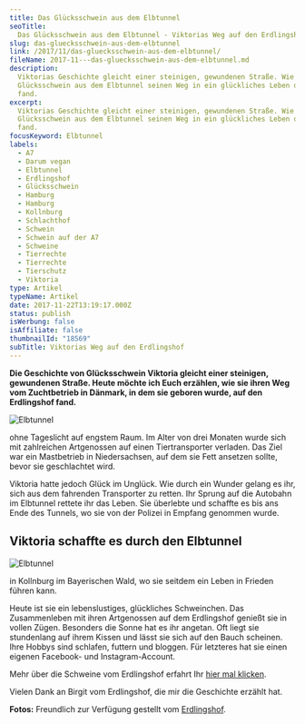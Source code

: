 ```yaml
---
title: Das Glücksschwein aus dem Elbtunnel
seoTitle:
  Das Glücksschwein aus dem Elbtunnel - Viktorias Weg auf den Erdlingshof
slug: das-gluecksschwein-aus-dem-elbtunnel
link: /2017/11/das-gluecksschwein-aus-dem-elbtunnel/
fileName: 2017-11---das-gluecksschwein-aus-dem-elbtunnel.md
description:
  Viktorias Geschichte gleicht einer steinigen, gewundenen Straße. Wie das
  Glücksschwein aus dem Elbtunnel seinen Weg in ein glückliches Leben doch noch
  fand.
excerpt:
  Viktorias Geschichte gleicht einer steinigen, gewundenen Straße. Wie das
  Glücksschwein aus dem Elbtunnel seinen Weg in ein glückliches Leben doch noch
  fand.
focusKeyword: Elbtunnel
labels:
  - A7
  - Darum vegan
  - Elbtunnel
  - Erdlingshof
  - Glücksschwein
  - Hamburg
  - Hamburg
  - Kollnburg
  - Schlachthof
  - Schwein
  - Schwein auf der A7
  - Schweine
  - Tierrechte
  - Tierrechte
  - Tierschutz
  - Viktoria
type: Artikel
typeName: Artikel
date: 2017-11-22T13:19:17.000Z
status: publish
isWerbung: false
isAffiliate: false
thumbnailId: "18569"
subTitle: Viktorias Weg auf den Erdlingshof
---
```


<strong>Die Geschichte von Glücksschwein Viktoria gleicht einer steinigen,
gewundenen Straße. Heute möchte ich Euch erzählen, wie sie ihren Weg vom
Zuchtbetrieb in Dänmark, in dem sie geboren wurde, auf den Erdlingshof
fand.</strong>

![Elbtunnel](http://cardamonchai.com/wp-content/uploads/2017/11/24727066438_4047f74be7_z-1-300x169.jpg)

ohne Tageslicht auf engstem Raum. Im Alter von drei Monaten wurde sich mit
zahlreichen Artgenossen auf einen Tiertransporter verladen. Das Ziel war ein
Mastbetrieb in Niedersachsen, auf dem sie Fett ansetzen sollte, bevor sie
geschlachtet wird.

Viktoria hatte jedoch Glück im Unglück. Wie durch ein Wunder gelang es ihr, sich
aus dem fahrenden Transporter zu retten. Ihr Sprung auf die Autobahn im
Elbtunnel rettete ihr das Leben. Sie überlebte und schaffte es bis ans Ende des
Tunnels, wo sie von der Polizei in Empfang genommen wurde.

## Viktoria schaffte es durch den Elbtunnel

![Elbtunnel](http://cardamonchai.com/wp-content/uploads/2017/11/37881986324_e4fc1f3cc0_z-1-300x225.jpg)

in Kollnburg im Bayerischen Wald, wo sie seitdem ein Leben in Frieden führen
kann.

Heute ist sie ein lebenslustiges, glückliches Schweinchen. Das Zusammenleben mit
ihren Artgenossen auf dem Erdlingshof genießt sie in vollen Zügen. Besonders die
Sonne hat es ihr angetan. Oft liegt sie stundenlang auf ihrem Kissen und lässt
sie sich auf den Bauch scheinen. Ihre Hobbys sind schlafen, futtern und bloggen.
Für letzteres hat sie einen eigenen Facebook- und Instagram-Account.

Mehr über die Schweine vom Erdlingshof erfahrt Ihr
[hier mal klicken](https://www.erdlingshof.de/die-schweine/).

Vielen Dank an Birgit vom Erdlingshof, die mir die Geschichte erzählt hat.

<strong>Fotos:</strong> Freundlich zur Verfügung gestellt vom
[Erdlingshof](https://www.erdlingshof.de/).
